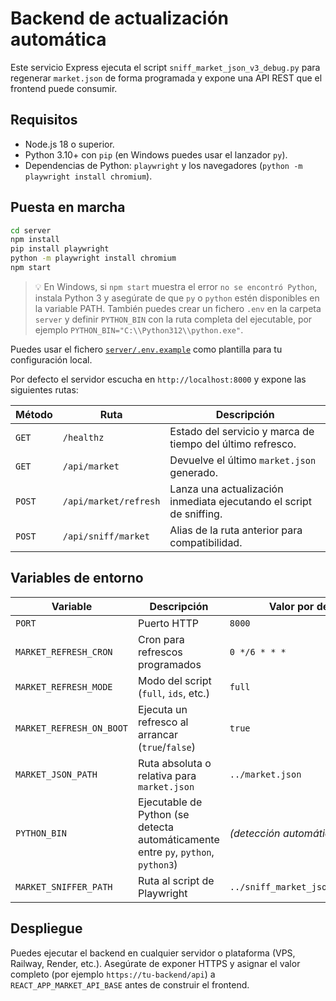 # Backend de actualización automática

Este servicio Express ejecuta el script `sniff_market_json_v3_debug.py` para regenerar `market.json` de forma programada y expone una API REST que el frontend puede consumir.

## Requisitos

- Node.js 18 o superior.
- Python 3.10+ con `pip` (en Windows puedes usar el lanzador `py`).
- Dependencias de Python: `playwright` y los navegadores (`python -m playwright install chromium`).

## Puesta en marcha

```bash
cd server
npm install
pip install playwright
python -m playwright install chromium
npm start
```

> 💡 En Windows, si `npm start` muestra el error `no se encontró Python`, instala Python 3 y asegúrate de que `py` o `python`
> estén disponibles en la variable PATH. También puedes crear un fichero `.env` en la carpeta `server` y definir `PYTHON_BIN`
> con la ruta completa del ejecutable, por ejemplo `PYTHON_BIN="C:\\Python312\\python.exe"`.

Puedes usar el fichero [`server/.env.example`](./.env.example) como plantilla para tu configuración local.

Por defecto el servidor escucha en `http://localhost:8000` y expone las siguientes rutas:

| Método | Ruta | Descripción |
| --- | --- | --- |
| `GET` | `/healthz` | Estado del servicio y marca de tiempo del último refresco. |
| `GET` | `/api/market` | Devuelve el último `market.json` generado. |
| `POST` | `/api/market/refresh` | Lanza una actualización inmediata ejecutando el script de sniffing. |
| `POST` | `/api/sniff/market` | Alias de la ruta anterior para compatibilidad. |

## Variables de entorno

| Variable | Descripción | Valor por defecto |
| --- | --- | --- |
| `PORT` | Puerto HTTP | `8000` |
| `MARKET_REFRESH_CRON` | Cron para refrescos programados | `0 */6 * * *` |
| `MARKET_REFRESH_MODE` | Modo del script (`full`, `ids`, etc.) | `full` |
| `MARKET_REFRESH_ON_BOOT` | Ejecuta un refresco al arrancar (`true`/`false`) | `true` |
| `MARKET_JSON_PATH` | Ruta absoluta o relativa para `market.json` | `../market.json` |
| `PYTHON_BIN` | Ejecutable de Python (se detecta automáticamente entre `py`, `python`, `python3`) | *(detección automática)* |
| `MARKET_SNIFFER_PATH` | Ruta al script de Playwright | `../sniff_market_json_v3_debug.py` |

## Despliegue

Puedes ejecutar el backend en cualquier servidor o plataforma (VPS, Railway, Render, etc.). Asegúrate de exponer HTTPS y asignar el valor completo (por ejemplo `https://tu-backend/api`) a `REACT_APP_MARKET_API_BASE` antes de construir el frontend.
